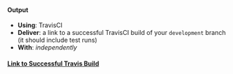 #### Output
- **Using**: TravisCI
- **Deliver**: a link to a successful TravisCI build of your `development` branch (it should include test runs)
- **With**: *independently*

#### [Link to Successful Travis Build](https://travis-ci.org/andela-aawa/inverted-index)